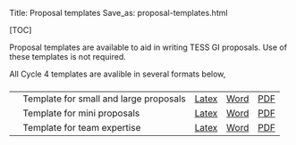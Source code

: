 Title: Proposal templates
Save_as: proposal-templates.html

[TOC]

Proposal templates are available to aid in writing TESS GI proposals. Use of these templates is not required. 

All Cycle 4 templates are avalible in several formats below,

###
<table class="table table-striped table-hover" style="max-width:55em;">

<tr>
    <td>
    <td>Template for small and large proposals</td>
    <td><a href="docs/proposal-templates/tessgi_smalllarge_template_cycle4.tex" download>Latex</a></td>
    <td><a href="docs/proposal-templates/tessgi_smalllarge_template_cycle4.docx" download>Word</a></td>
    <td><a href="docs/proposal-templates/tessgi_smalllarge_template_cycle4.pdf" download>PDF</a></td>
    </tr>

<tr>
    <td>
    <td>Template for mini proposals</td>
    <td><a href="docs/proposal-templates/tessgi_mini_template_cycle4.tex" download>Latex</a></td>
    <td><a href="docs/proposal-templates/tessgi_mini_template_cycle4.docx" download>Word</a></td>
    <td><a href="docs/proposal-templates/tessgi_mini_template_cycle4.pdf" download>PDF</a></td>
    </tr>

<tr>
    <td>
    <td>Template for team expertise</td>
    <td><a href="docs/proposal-templates/tessgi_teamexpertise_template_cycle4.tex" download>Latex</a></td>
    <td><a href="docs/proposal-templates/tessgi_teamexpertise_template_cycle4.docx" download>Word</a></td>
    <td><a href="docs/proposal-templates/tessgi_teamexpertise_template_cycle4.pdf" download>PDF</a></td>
    </tr>

</table>

